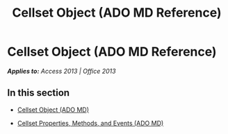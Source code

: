﻿---
title: Cellset Object (ADO MD Reference)
TOCTitle: Cellset Object (ADO MD)
ms:assetid: 0118476d-8cb6-49ca-80ac-5ace7987c878
ms:mtpsurl: https://msdn.microsoft.com/en-us/library/JJ248780(v=office.15)
ms:contentKeyID: 48542923
ms.date: 09/18/2015
mtps_version: v=office.15
---

# Cellset Object (ADO MD Reference)


_**Applies to:** Access 2013 | Office 2013_

## In this section

  - [Cellset Object (ADO MD)](cellset-object-ado-md.md)

  - [Cellset Properties, Methods, and Events (ADO MD)](cellset-properties-methods-and-events-ado-md.md)

